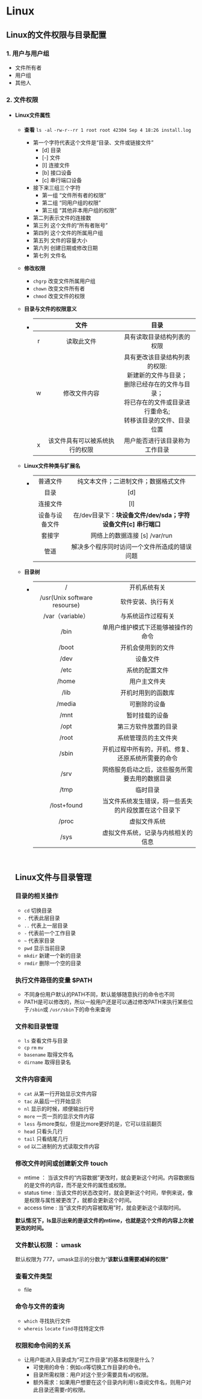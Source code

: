 # Linux

## Linux的文件权限与目录配置

### 1. 用户与用户组

- 文件所有者
- 用户组
- 其他人

### 2. 文件权限

- #### **Linux文件属性**

  - **查看** `ls -al` `-rw-r--rr 1 root root 42304 Sep 4 18:26 install.log`

    - 第一个字符代表这个文件是“目录、文件或链接文件”
      - [d] 目录
      - [-] 文件
      - [l] 连接文件
      - [b] 接口设备
      - [c] 串行端口设备
    - 接下来三组三个字符
      - 第一组 “文件所有者的权限”
      - 第二组 “同用户组的权限”
      - 第三组 “其他非本用户组的权限”
    - 第二列表示文件的连接数
    - 第三列 这个文件的“所有者账号”
    - 第四列 这个文件的所属用户组
    - 第五列 文件的容量大小
    - 第六列 创建日期或修改日期
    - 第七列 文件名

  - **修改权限**

    - `chgrp` 改变文件所属用户组
    - `chown` 改变文件所有者
    - `chmod` 改变文件的权限

  - **目录与文件的权限意义**

    - |      |       文件        |                    目录                    |
      | :--: | :-------------: | :--------------------------------------: |
      |  r   |      读取此文件      |              具有读取目录结构列表的权限               |
      |  w   |     修改文件内容      | 具有更改该目录结构列表的权限:<br />新建新的文件与目录；<br />删除已经存在的文件与目录；<br />将已存在的文件或目录进行重命名;<br />转移该目录的文件、目录位置 |
      |  x   | 该文件具有可以被系统执行的权限 |             用户能否进行该目录称为工作目录              |

  - **Linux文件种类与扩展名**

    - |         |                                          |
      | :-----: | :--------------------------------------: |
      |  普通文件   |            纯文本文件；二进制文件；数据格式文件            |
      |   目录    |                   [d]                    |
      |  连接文件   |                   [l]                    |
      | 设备与设备文件 | 在/dev目录下：**块设备文件/dev/sda；字符设备文件[c] 串行端口** |
      |   套接字   |          网络上的数据连接 [s] /var/run           |
      |   管道    |          解决多个程序同时访问一个文件所造成的错误问题          |

  - **目录树**

    - |                              |                            |
      | :--------------------------: | :------------------------: |
      |              /               |           开机系统有关           |
      | /usr(Unix software resourse) |         软件安装、执行有关          |
      |        /var（variable）        |         与系统运作过程有关          |
      |             /bin             |     单用户维护模式下还能够被操作的命令      |
      |            /boot             |         开机会使用到的文件          |
      |             /dev             |            设备文件            |
      |             /etc             |          系统的配置文件           |
      |            /home             |           用户主文件夹           |
      |             /lib             |         开机时用到的函数库          |
      |            /media            |           可删除的设备           |
      |             /mnt             |          暂时挂载的设备           |
      |             /opt             |         第三方软件放置的目录         |
      |            /root             |         系统管理员的主文件夹         |
      |            /sbin             | 开机过程中所有的，开机、修复、还原系统所需要的命令  |
      |             /srv             |  网络服务启动之后，这些服务所需要去用的数据目录   |
      |             /tmp             |            临时目录            |
      |         /lost+found          | 当文件系统发生错误，将一些丢失的片段放置在这个目录下 |
      |            /proc             |           虚拟文件系统           |
      |             /sys             |     虚拟文件系统，记录与内核相关的信息      |

      ​

  ## Linux文件与目录管理

  ### 目录的相关操作

  - `cd` 切换目录
  - `.` 代表此层目录
  - `..` 代表上一层目录
  - `-` 代表前一个工作目录
  - `~` 代表家目录
  - `pwd` 显示当前目录
  - `mkdir` 新建一个新的目录
  - `rmdir` 删除一个空的目录

  ### 执行文件路径的变量 $PATH

  - 不同身份用户默认的PATH不同，默认能够随意执行的命令也不同
  - PATH是可以修改的，所以一般用户还是可以通过修改PATH来执行某些位于`/sbin`或 `/usr/sbin`下的命令来查询

  ### 文件和目录管理

  - `ls` 查看文件与目录
  - `cp` `rm` `mv`
  - `basename` 取得文件名
  - `dirname` 取得目录名

  ### 文件内容查阅

  - `cat` 从第一行开始显示文件内容
  - `tac` 从最后一行开始显示
  - `nl` 显示的时候，顺便输出行号
  - `more` 一页一页的显示文件内容
  - `less` 与more类似，但是比more更好的是，它可以往前翻页
  - `head` 只看头几行
  - `tail` 只看结尾几行
  - `od` 以二进制的方式读取文件内容

  ### 修改文件时间或创建新文件 touch

  - mtime ： 当该文件的“内容数据”更改时，就会更新这个时间。内容数据指的是文件的内容，而不是文件的属性或权限。
  - status time : 当该文件的状态改变时，就会更新这个时间，举例来说，像是权限与属性被更改了，就都会更新这个时间。
  - access time : 当“该文件的内容被取用”时，就会更新这个读取时间。

  **默认情况下，ls显示出来的是该文件的mtime，也就是这个文件的内容上次被更改的时间。**

  ### 文件默认权限 ： umask

  默认权限为 777，umask显示的分数为“**该默认值需要减掉的权限”**

  ### 查看文件类型

  - file

  ### 命令与文件的查询

  - `which` 寻找执行文件
  - `whereis` `locate` `find`寻找特定文件 

  ### 权限和命令间的关系

  - 让用户能进入目录成为“可工作目录”的基本权限是什么？
    - 可使用的命令：例如`cd`等切换工作目录的命令。
    - 目录所需权限：用户对这个至少需要具有`x`的权限。
    - 额外需求：如果用户想要在这个目录内利用`ls`查阅文件名，则用户对此目录还需要`r`的权限。